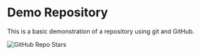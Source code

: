 # Demo Repository

This is a basic demonstration of a repository using git and GitHub.

![GitHub Repo Stars](https://img.shields.io/github/stars/vbmTafe2024/demo-repo?style=for-the-badge)

